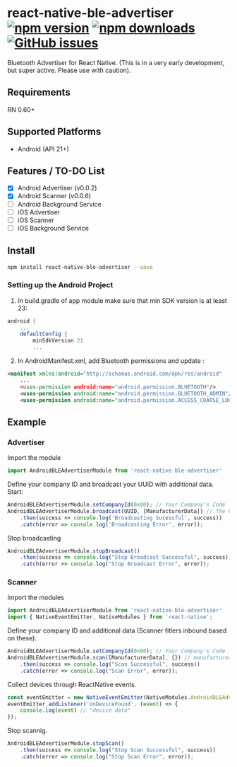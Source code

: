 # react-native-ble-advertiser [![npm version](https://img.shields.io/npm/v/react-native-ble-advertiser.svg?style=flat)](https://www.npmjs.com/package/react-native-ble-advertiser) [![npm downloads](https://img.shields.io/npm/dm/react-native-ble-advertiser.svg?style=flat)](https://www.npmjs.com/package/react-native-ble-advertiser) [![GitHub issues](https://img.shields.io/github/issues/vitorpamplona/react-native-ble-advertiser.svg?style=flat)](https://github.com/vitorpamplona/react-native-ble-advertiser/issues)

Bluetooth Advertiser for React Native. (This is in a very early development, but super active. Please use with caution).

## Requirements
RN 0.60+

## Supported Platforms
- Android (API 21+)

## Features / TO-DO List

- [x] Android Advertiser (v0.0.2)
- [x] Android Scanner (v0.0.6)
- [ ] Android Background Service
- [ ] iOS Advertiser
- [ ] iOS Scanner
- [ ] iOS Background Service

## Install

```bash
npm install react-native-ble-advertiser --save
```

### Setting up the Android Project

1. In build.gradle of app module make sure that min SDK version is at least 23:
```groovy
android {
    ...
    defaultConfig {
        minSdkVersion 21
        ...       
```

2. In AndroidManifest.xml, add Bluetooth permissions and update <uses-sdk/>:
```xml
<manifest xmlns:android="http://schemas.android.com/apk/res/android"
    ...
    <uses-permission android:name="android.permission.BLUETOOTH"/>
    <uses-permission android:name="android.permission.BLUETOOTH_ADMIN"/>
    <uses-permission android:name="android.permission.ACCESS_COARSE_LOCATION"/>
````

## Example

### Advertiser

Import the module

```js
import AndroidBLEAdvertiserModule from 'react-native-ble-advertiser'
```

Define your company ID and broadcast your UUID with additional data. Start: 

```js
AndroidBLEAdvertiserModule.setCompanyId(0x00); // Your Company's Code
AndroidBLEAdvertiserModule.broadcast(UUID, [ManufacturerData]) // The UUID you would like to advertise and additional manufacturer data. 
    .then(success => console.log('Broadcasting Sucessful', success))
    .catch(error => console.log('Broadcasting Error', error));
```

Stop broadcasting

```js
AndroidBLEAdvertiserModule.stopBroadcast()
    .then(success => console.log("Stop Broadcast Successful", success))
    .catch(error => console.log("Stop Broadcast Error", error));
```

### Scanner

Import the modules

```js
import AndroidBLEAdvertiserModule from 'react-native-ble-advertiser'
import { NativeEventEmitter, NativeModules } from 'react-native';
```

Define your company ID and additional data (Scanner fitlers inbound based on these). 

```js
AndroidBLEAdvertiserModule.setCompanyId(0x00); // Your Company's Code
AndroidBLEAdvertiserModule.scan([ManufacturerData], {}) // manufacturer data and options
    .then(success => console.log("Scan Successful", success))
    .catch(error => console.log("Scan Error", error)); 
```

Collect devices through ReactNative events. 

```js
const eventEmitter = new NativeEventEmitter(NativeModules.AndroidBLEAdvertiserModule);
eventEmitter.addListener('onDeviceFound', (event) => {
    console.log(event) // "device data"
});
```

Stop scannig. 

```js
AndroidBLEAdvertiserModule.stopScan()
    .then(success => console.log("Stop Scan Successful", success))
    .catch(error => console.log("Stop Scan Error", error));
```

